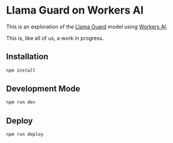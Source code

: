 # Llama Guard on Workers AI

This is an exploration of the [Llama Guard](https://ai.meta.com/research/publications/llama-guard-llm-based-input-output-safeguard-for-human-ai-conversations/) model using [Workers AI](https://developers.cloudflare.com/workers-ai/).


This is, like all of us, a work in progress.

## Installation

```bash
npm install
```

## Development Mode

```bash
npm run dev
```

## Deploy

```bash
npm run deploy
```
